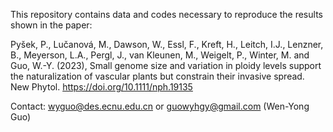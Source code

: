 This repository contains data and codes necessary to reproduce the results shown in the paper:

Pyšek, P., Lučanová, M., Dawson, W., Essl, F., Kreft, H., Leitch, I.J., Lenzner, B., Meyerson, L.A., Pergl, J., van Kleunen, M., Weigelt, P., Winter, M. and Guo, W.-Y. (2023), Small genome size and variation in ploidy levels support the naturalization of vascular plants but constrain their invasive spread. New Phytol. https://doi.org/10.1111/nph.19135

Contact: wyguo@des.ecnu.edu.cn or guowyhgy@gmail.com (Wen-Yong Guo)
